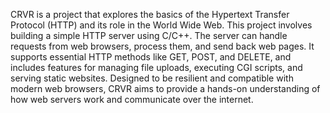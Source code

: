CRVR is a project that explores the basics of the Hypertext Transfer Protocol (HTTP) and its role in the World Wide Web. This project involves building a simple HTTP server using C/C++. The server can handle requests from web browsers, process them, and send back web pages. It supports essential HTTP methods like GET, POST, and DELETE, and includes features for managing file uploads, executing CGI scripts, and serving static websites. Designed to be resilient and compatible with modern web browsers, CRVR aims to provide a hands-on understanding of how web servers work and communicate over the internet.
